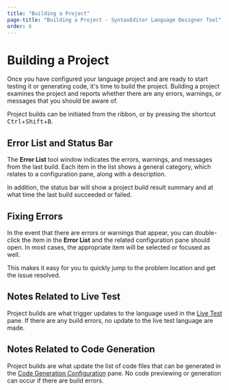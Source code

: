 ```yaml
---
title: "Building a Project"
page-title: "Building a Project - SyntaxEditor Language Designer Tool"
order: 6
---
```

# Building a Project

Once you have configured your language project and are ready to start testing it or generating code, it's time to build the project.  Building a project examines the project and reports whether there are any errors, warnings, or messages that you should be aware of.

Project builds can be initiated from the ribbon, or by pressing the shortcut <kbd>Ctrl</kbd>+<kbd>Shift</kbd>+<kbd>B</kbd>.

## Error List and Status Bar

The **Error List** tool window indicates the errors, warnings, and messages from the last build.  Each item in the list shows a general category, which relates to a configuration pane, along with a description.

In addition, the status bar will show a project build result summary and at what time the last build succeeded or failed.

## Fixing Errors

In the event that there are errors or warnings that appear, you can double-click the item in the **Error List** and the related configuration pane should open.  In most cases, the appropriate item will be selected or focused as well.

This makes it easy for you to quickly jump to the problem location and get the issue resolved.

## Notes Related to Live Test

Project builds are what trigger updates to the language used in the [Live Test](live-test.md) pane.  If there are any build errors, no update to the live test language are made.

## Notes Related to Code Generation

Project builds are what update the list of code files that can be generated in the [Code Generation Configuration](code-generation.md) pane.  No code previewing or generation can occur if there are build errors.
